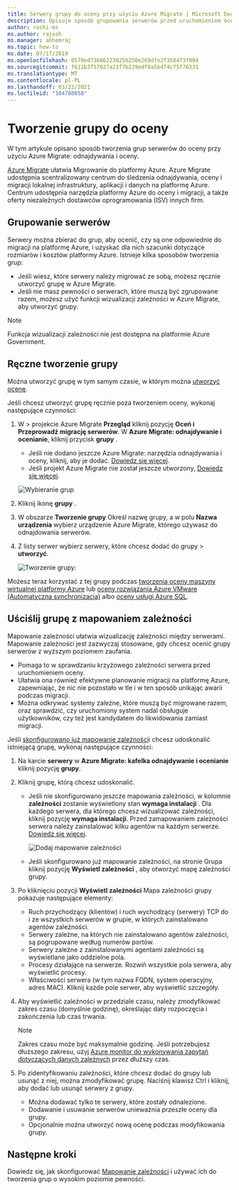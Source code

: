 ```yaml
---
title: Serwery grupy do oceny przy użyciu Azure Migrate | Microsoft Docs
description: Opisuje sposób grupowania serwerów przed uruchomieniem oceny za pomocą usługi Azure Migrate.
author: rashi-ms
ms.author: rajosh
ms.manager: abhemraj
ms.topic: how-to
ms.date: 07/17/2019
ms.openlocfilehash: 0570ed73b86223025b250e269d7e2f358473f004
ms.sourcegitcommit: f611b3f57027a21f7b229edf8a5b4f4c75f76331
ms.translationtype: MT
ms.contentlocale: pl-PL
ms.lasthandoff: 03/22/2021
ms.locfileid: "104780858"
---
```

# <a name="create-a-group-for-assessment"></a>Tworzenie grupy do oceny

W tym artykule opisano sposób tworzenia grup serwerów do oceny przy użyciu Azure Migrate: odnajdywania i oceny.

[Azure Migrate](migrate-services-overview.md) ułatwia Migrowanie do platformy Azure. Azure Migrate udostępnia scentralizowany centrum do śledzenia odnajdywania, oceny i migracji lokalnej infrastruktury, aplikacji i danych na platformę Azure. Centrum udostępnia narzędzia platformy Azure do oceny i migracji, a także oferty niezależnych dostawców oprogramowania (ISV) innych firm. 

## <a name="grouping-servers"></a>Grupowanie serwerów

Serwery można zbierać do grup, aby ocenić, czy są one odpowiednie do migracji na platformę Azure, i uzyskać dla nich szacunki dotyczące rozmiarów i kosztów platformy Azure. Istnieje kilka sposobów tworzenia grup:

- Jeśli wiesz, które serwery należy migrować ze sobą, możesz ręcznie utworzyć grupę w Azure Migrate.
- Jeśli nie masz pewności o serwerach, które muszą być zgrupowane razem, możesz użyć funkcji wizualizacji zależności w Azure Migrate, aby utworzyć grupy. 

> [!NOTE]
> Funkcja wizualizacji zależności nie jest dostępna na platformie Azure Government.

## <a name="create-a-group-manually"></a>Ręczne tworzenie grupy

Można utworzyć grupę w tym samym czasie, w którym można [utworzyć ocenę](how-to-create-assessment.md).

Jeśli chcesz utworzyć grupę ręcznie poza tworzeniem oceny, wykonaj następujące czynności:

1. W > projekcie Azure Migrate **Przegląd** kliknij pozycję **Oceń i Przeprowadź migrację serwerów**. W **Azure Migrate: odnajdywanie i ocenianie**, kliknij przycisk **grupy** .
    - Jeśli nie dodano jeszcze Azure Migrate: narzędzia odnajdywania i oceny, kliknij, aby je dodać. [Dowiedz się więcej](how-to-assess.md).
    - Jeśli projekt Azure Migrate nie został jeszcze utworzony, [Dowiedz się więcej](./create-manage-projects.md).

    ![Wybieranie grup](./media/how-to-create-a-group/select-groups.png)

2. Kliknij ikonę **grupy** .
3. W obszarze **Tworzenie grupy** Określ nazwę grupy, a w polu **Nazwa urządzenia** wybierz urządzenie Azure Migrate, którego używasz do odnajdowania serwerów.
4. Z listy serwer wybierz serwery, które chcesz dodać do grupy > **utworzyć**.

    ![Tworzenie grupy:](./media/how-to-create-a-group/create-group.png)

Możesz teraz korzystać z tej grupy podczas [tworzenia oceny maszyny wirtualnej platformy Azure](how-to-create-assessment.md) lub [oceny rozwiązania Azure VMware (Automatyczna synchronizacja)](how-to-create-azure-vmware-solution-assessment.md) albo [oceny usługi Azure SQL](how-to-create-azure-sql-assessment.md).

## <a name="refine-a-group-with-dependency-mapping"></a>Uściślij grupę z mapowaniem zależności

Mapowanie zależności ułatwia wizualizację zależności między serwerami. Mapowanie zależności jest zazwyczaj stosowane, gdy chcesz ocenić grupy serwerów z wyższym poziomem zaufania.
- Pomaga to w sprawdzaniu krzyżowego zależności serwera przed uruchomieniem oceny. 
- Ułatwia ona również efektywne planowanie migracji na platformę Azure, zapewniając, że nic nie pozostało w tle i w ten sposób unikając awarii podczas migracji.
- Można odkrywać systemy zależne, które muszą być migrowane razem, oraz sprawdzić, czy uruchomiony system nadal obsługuje użytkowników, czy też jest kandydatem do likwidowania zamiast migracji.

Jeśli [skonfigurowano już mapowanie zależności](how-to-create-group-machine-dependencies.md)i chcesz udoskonalić istniejącą grupę, wykonaj następujące czynności:

1. Na karcie **serwery** w **Azure Migrate: kafelka odnajdywanie i ocenianie** kliknij pozycję **grupy**.
2. Kliknij grupę, którą chcesz udoskonalić.
    - Jeśli nie skonfigurowano jeszcze mapowania zależności, w kolumnie **zależności** zostanie wyświetlony stan **wymaga instalacji** . Dla każdego serwera, dla którego chcesz wizualizować zależności, kliknij pozycję **wymaga instalacji**. Przed zamapowaniem zależności serwera należy zainstalować kilku agentów na każdym serwerze. [Dowiedz się więcej](how-to-create-group-machine-dependencies.md).

        ![Dodaj mapowanie zależności](./media/how-to-create-a-group/add-dependency-mapping.png)

    - Jeśli skonfigurowano już mapowanie zależności, na stronie Grupa kliknij pozycję **Wyświetl zależności** , aby otworzyć mapę zależności grupy.

3. Po kliknięciu pozycji **Wyświetl zależności** Mapa zależności grupy pokazuje następujące elementy:

    - Ruch przychodzący (klientów) i ruch wychodzący (serwery) TCP do i ze wszystkich serwerów w grupie, w których zainstalowano agentów zależności.
    - Serwery zależne, na których nie zainstalowano agentów zależności, są pogrupowane według numerów portów.
    - Serwery zależne z zainstalowanymi agentami zależności są wyświetlane jako oddzielne pola.
    - Procesy działające na serwerze. Rozwiń wszystkie pola serwera, aby wyświetlić procesy.
    - Właściwości serwera (w tym nazwa FQDN, system operacyjny, adres MAC). Kliknij każde pole serwer, aby wyświetlić szczegóły.

4. Aby wyświetlić zależności w przedziale czasu, należy zmodyfikować zakres czasu (domyślnie godzinę), określając daty rozpoczęcia i zakończenia lub czas trwania.

    > [!NOTE]
    > Zakres czasu może być maksymalnie godzinę. Jeśli potrzebujesz dłuższego zakresu, użyj [Azure monitor do wykonywania zapytań dotyczących danych zależnych](how-to-create-group-machine-dependencies.md) przez dłuższy czas.

5. Po zidentyfikowaniu zależności, które chcesz dodać do grupy lub usunąć z niej, można zmodyfikować grupę. Naciśnij klawisz Ctrl i kliknij, aby dodać lub usunąć serwery z grupy.

    - Można dodawać tylko te serwery, które zostały odnalezione.
    - Dodawanie i usuwanie serwerów unieważnia przeszłe oceny dla grupy.
    - Opcjonalnie można utworzyć nową ocenę podczas modyfikowania grupy.


## <a name="next-steps"></a>Następne kroki

Dowiedz się, jak skonfigurować [Mapowanie zależności](how-to-create-group-machine-dependencies.md) i używać ich do tworzenia grup o wysokim poziomie pewności.